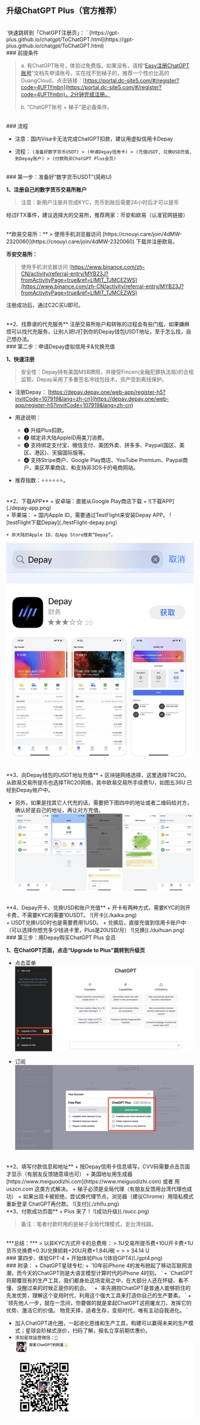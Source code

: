 ## 升级ChatGPT Plus（官方推荐）



<br />
`快速跳转到「ChatGPT注册页」： ` [https://gpt-plus.github.io/chatgpt/ToChatGPT.html](https://gpt-plus.github.io/chatgpt/ToChatGPT.html)



<br />
### 前提条件

>a. 有ChatGPT账号，体验过免费版。如果没有，请按“[Easy注册ChatGPT账号](https://gpt-plus.github.io/chatgpt/ToChatGPT.html)”文档先申请账号。实在找不到梯子的，推荐一个性价比高的DuangCloud，点击链接：[https://portal.dc-site5.com/#/register?code=4UF1Ymbn](https://portal.dc-site5.com/#/register?code=4UF1Ymbn)，2分钟完成注册。
>
> b. “ChatGPT账号 + 梯子”是必备条件。

<br />
### 流程

+ 注意：国内Visa卡无法完成ChatGPT扣款，建议用虚拟信用卡Depay

+ 流程：
`(准备好数字货币USDT) > (申请Depay信用卡) > (充值USDT, 兑换USD充值, 到Depay账户) > (付款购买ChatGPT Plus会员)`


<br />
### 第一步：准备好“数字货币USDT”(简称U)

**1、注册自己的数字货币交易所账户**
> 注意：新用户注册并完成KYC，充币到账后需要24小时后才可以提币

经过FTX事件，建议选择大的交易所，推荐两家：币安和欧易（认准官网链接）


<br />
**欧易交易所：**
> 使用手机浏览器访问 [https://cnouyi.care/join/4dMW-2320060](https://cnouyi.care/join/4dMW-2320060) 下载并注册欧易。

**币安交易所：**
> 使用手机浏览器访问 [https://www.binance.com/zh-CN/activity/referral-entry/MYB23J?fromActivityPage=true&ref=LIMIT_TJMCEZWS](https://www.binance.com/zh-CN/activity/referral-entry/MYB23J?fromActivityPage=true&ref=LIMIT_TJMCEZWS)

注册成功后，通过C2C买U即可。


<br />
**2、找靠谱的代充服务**
注册交易所账户和转账的过程会有些门槛，如果嫌麻烦可以找代充服务，让别人把U打到你的Depay钱包USDT地址，至于怎么找，自己想办法。


<br />
### 第二步：申请Depay虚拟信用卡&兑换充值

**1、快速注册**

> 安全性：Depay持有美国MSB牌照，并接受Fincen(金融犯罪执法局)的合规监管。Depay采用了多重签名冷钱包技术，资产受到离线保护。

+ 注册Depay：
[https://depay.depay.one/web-app/register-h5?invitCode=107919&lang=zh-cn](https://depay.depay.one/web-app/register-h5?invitCode=107919&lang=zh-cn) 

+ 用途说明：
	+ ❶ 升级Plus扣款。
	+ ❷ 绑定非大陆AppleID用美刀消费。
	+ ❸ 支持绑定支付宝、微信支付、美团外卖、拼多多、Paypal(国区、美区、港区)、天猫国际版等。
	+ ❹ 支持Stripe商户、Google Play商店、YouTube Premium、Paypal商户、美区苹果商店、和支持非3DS卡的电商网站。

+ 推荐指数：⭐️⭐️⭐️⭐️⭐️⭐️。


<br />
**2、下载APP**
+ 安卓端：直接从Google Play商店下载 
	+ ![下载APP](./depay-app.png)


<br />
+ 苹果端：
	+ 国内Apple ID，需要通过TestFlight来安装Depay APP。
![testFlight下载Depay](./testFlight-depay.png)

	+ 非大陆的Apple ID，在App Store搜索“Depay”。 
![AppleID下载Depay](./gla-depay.png)


<br />
**3、向Depay钱包的USDT地址充值**
+ 区块链网络选择，这里选择TRC20。从欧易交易所提币也选择TRC20网络，其中欧易交易所手续费1U，如图五36U 已经到Depay账户中。

+ 另外，如果是找其它人代充的话，需要把下图四中的地址或者二维码给对方，确认好是自己的地址，再让对方充值。
![Depay充值](./depay-chongzhi.png)


<br />
**4、Depay开卡、兑换USD和账户充值**
+ 开卡有两种方式，需要KYC的则开卡费，不需要KYC的需要10USDT。
![开卡](./kaika.png)

<br />
+ USDT兑换USD时也是需要费用1USD。
+ 兑换后，直接充值到信用卡账户中（可以选择你想充多少钱进卡里，Plus是20USD/月） 
![兑换](./duihuan.png)


<br />
### 第三步：用Depay购买ChatGPT Plus 会员

**1、在ChatGPT页面，点击“Upgrade to Plus”跳转到升级页**
+ 点击菜单
![升级](./plus-shengji.png)

+ 订阅
![订阅](./plus-dingyue.png)


<br />
**2、填写付款信息和地址**
+ 按Depay信用卡信息填写，CVV码需要点击页面才显示（有朋友反馈随意填也可）
+ 美国地址用生成器[https://www.meiguodizhi.com](https://www.meiguodizhi.com) 或者 用uszcn.com 这类方式解决。
+ 梯子必须是全局代理（有朋友反馈用台湾代理也成功）
+ 如果出现卡被拒绝，尝试换代理节点，浏览器（建议Chrome）用隐私模式重新登录 ChatGPT再付款。 
![支付](./zhifu.png)


<br />
**3、付款成功页面**
+ Plus 来了！
![成功升级](./succ.png)

> 备注：笔者付款时用的是梯子全局代理模式，走台湾线路。


<br />
***总结：***
> 以非KYC方式开卡的总费用：
> 1U交易所提币费+10U开卡费+1U货币兑换费+0.3U兑换损耗+20U月费+1.84U税 = > > 34.14 U


<br />
### 第四步、体验GPT-4 
+ 开始体验Plus
![体验GPT4](./gpt4.png)



<br />
### 附录：
 + ChatGPT星球专栏:
	+ `10年前iPhone 4的发布掀起了移动互联网浪潮，而今天的ChatGPT则是大语言模型计算时代的iPhone 4时刻。  `
	+ `ChatGPT将颠覆现有的生产工具，我们都身处这场变局之中，在大部分人还在怀疑、看不懂、没醒过来的时候正是你的机会。  `
	+ `率先拥抱ChatGPT是普通人能够抓住的先发优势，理解这个变局时代，利用这个强大工具来打造你自己的生产要素。  `
	+ `领先他人一步，就在一念间，你要做的就是拿起ChatGPT这把屠龙刀，发挥它的优势、激活它的价值。 物竞天择，适者生存，变局时代，唯有主动自我进化。  `

+ 加入ChatGPT进化圈，一起进化思维和生产工具，构建可以赢得未来的生产模式；星球会阶梯式涨价，扫码了解，报名立享前期优惠价。
+ `添加星球运营微信：🚀 `
![个人微信](./../WeChat-Pub.png)
